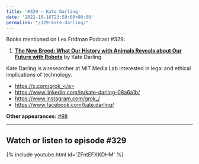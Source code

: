 ```yaml
---
title: '#329 – Kate Darling'
date: '2022-10-16T23:59:00+00:00'
permalink: "/329-kate-darling/"
---
```


Books mentioned on Lex Fridman Podcast #329:

1. <b><a href="https://amzn.to/3EHFOxG" target="_blank" rel="sponsored noopener noreferrer">The New Breed: What Our History with Animals Reveals about Our Future with Robots</a></b> by Kate Darling

Kate Darling is a researcher at MIT Media Lab interested in legal and ethical implications of technology.

- <a href="https://x.com/grok_" target="_blank">https://x.com/grok_</a>
- <a href="https://www.linkedin.com/in/kate-darling-08a6a1b/" target="_blank">https://www.linkedin.com/in/kate-darling-08a6a1b/</a>
- <a href="https://www.instagram.com/grok_/" target="_blank">https://www.instagram.com/grok_/</a>
- <a href="https://www.facebook.com/kate.darling/" target="_blank">https://www.facebook.com/kate.darling/</a>

**Other appearances:** [\#98](/98-kate-darling)

- - - - - -

## Watch or listen to episode #329

{% include youtube.html id='ZFntEFXKDHM' %}